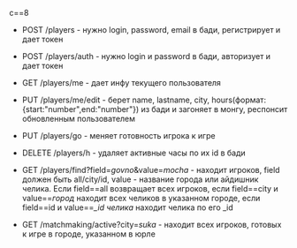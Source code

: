 c==8


 - POST /players - нужно login, password, email в бади, регистрирует и дает токен
 - POST /players/auth - нужно login и password в бади, авторизует и дает токен
 - GET /players/me - дает инфу текущего пользователя
 - PUT /players/me/edit - берет name, lastname, city, hours(формат:{start:"number",end:"number"}) из бади и загоняет в монгу, респонсит обновленным пользователем
 - PUT /players/go - меняет готовность игрока к игре
 - DELETE /players/h - удаляет активные часы по их id в бади
 - GET /players/find?field=*govno*&value=*mocha* - находит игроков, field должен быть all/city/id, value - название города или айдишник челика. Если field==all возвращает всех игроков, если field==city и value==*город* находит всех челиков в указанном городе, если field==id и value==*_id челика* находит челика по его _id



 - GET /matchmaking/active?city=*suka* - находит всех игроков, готовых к игре в городе, указанном в юрле